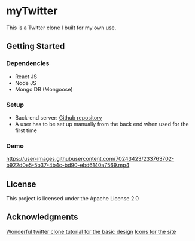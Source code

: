 # myTwitter
This is a Twitter clone I built for my own use. 

## Getting Started
### Dependencies
- React JS
- Node JS
- Mongo DB (Mongoose)

### Setup
- Back-end server: <a href='https://github.com/zixic83/my-twitter-back-end'>Github repository</a>
- A user has to be set up manually from the back end when used for the first time

### Demo
https://user-images.githubusercontent.com/70243423/233763702-b922d0e5-5b37-4b4c-bd90-ebd6140a7569.mp4

## License
This project is licensed under the Apache License 2.0

## Acknowledgments
[Wonderful twitter clone tutorial for the basic design](https://www.youtube.com/watch?v=rJjaqSTzOxI)
[Icons for the site](https://icon-icons.com/pack/Origami/3604)
